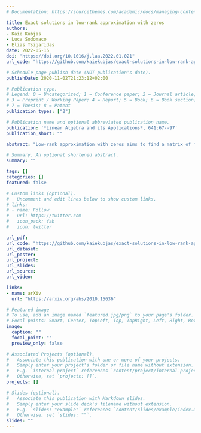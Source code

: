 ```yaml
---
# Documentation: https://sourcethemes.com/academic/docs/managing-content/

title: Exact solutions in low-rank approximation with zeros
authors: 
- Kaie Kubjas
- Luca Sodomaco 
- Elias Tsigaridas
date: 2022-05-15
doi: "https://doi.org/10.1016/j.laa.2022.01.021"
url_code: "https://github.com/kaiekubjas/exact-solutions-in-low-rank-approximation-with-zeros"

# Schedule page publish date (NOT publication's date).
publishDate: 2020-11-02T21:23:12+02:00

# Publication type.
# Legend: 0 = Uncategorized; 1 = Conference paper; 2 = Journal article;
# 3 = Preprint / Working Paper; 4 = Report; 5 = Book; 6 = Book section;
# 7 = Thesis; 8 = Patent
publication_types: ["2"]

# Publication name and optional abbreviated publication name.
publication: '*Linear Algebra and its Applications*, 641:67--97'
publication_short: ""

abstract: "Low-rank approximation with zeros aims to find a matrix of fixed rank and with a fixed zero pattern that minimizes the Euclidean distance to a given data matrix. We study the critical points of this optimization problem using algebraic tools. In particular, we describe special linear, affine and determinantal relations satisfied by the critical points. We also investigate the number of critical points and how the number is related to the complexity of nonnegative matrix factorization problem."

# Summary. An optional shortened abstract.
summary: ""

tags: []
categories: []
featured: false

# Custom links (optional).
#   Uncomment and edit lines below to show custom links.
# links:
# - name: Follow
#   url: https://twitter.com
#   icon_pack: fab
#   icon: twitter

url_pdf: 
url_code: "https://github.com/kaiekubjas/exact-solutions-in-low-rank-approximation-with-zeros"
url_dataset:
url_poster:
url_project:
url_slides:
url_source:
url_video:

links:
- name: arXiv
  url: "https://arxiv.org/abs/2010.15636"

# Featured image
# To use, add an image named `featured.jpg/png` to your page's folder. 
# Focal points: Smart, Center, TopLeft, Top, TopRight, Left, Right, BottomLeft, Bottom, BottomRight.
image:
  caption: ""
  focal_point: ""
  preview_only: false

# Associated Projects (optional).
#   Associate this publication with one or more of your projects.
#   Simply enter your project's folder or file name without extension.
#   E.g. `internal-project` references `content/project/internal-project/index.md`.
#   Otherwise, set `projects: []`.
projects: []

# Slides (optional).
#   Associate this publication with Markdown slides.
#   Simply enter your slide deck's filename without extension.
#   E.g. `slides: "example"` references `content/slides/example/index.md`.
#   Otherwise, set `slides: ""`.
slides: ""
---
```

